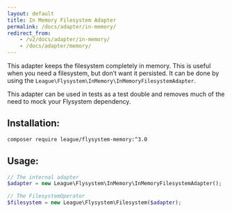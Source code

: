 ```yaml
---
layout: default
title: In Memory Filesystem Adapter
permalink: /docs/adapter/in-memory/
redirect_from:
    - /v2/docs/adapter/in-memory/
    - /docs/adapter/memory/
---
```


This adapter keeps the filesystem completely in memory. This is useful
when you need a filesystem, but don’t want it persisted. It can be done
by using the `League\Flysystem\InMemory\InMemoryFilesystemAdapter`.

This adapter can be used in tests as a test double and removes much of
the need to mock your Flysystem dependency.

## Installation:

```bash
composer require league/flysystem-memory:^3.0
```

## Usage:

```php
// The internal adapter
$adapter = new League\Flysystem\InMemory\InMemoryFilesystemAdapter();

// The FilesystemOperator
$filesystem = new League\Flysystem\Filesystem($adapter);
```


